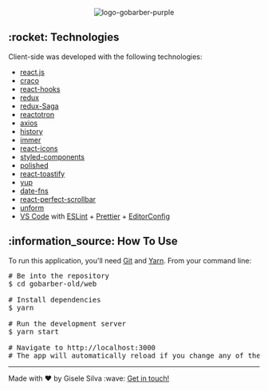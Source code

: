 <div id="readme" class="Box-body readme blob js-code-block-container">
  <article class="markdown-body entry-content p-3 p-md-6" itemprop="text">
    <p align="center"><img alt="logo-gobarber-purple" src=""></p>
    <h2>:rocket: Technologies </h2>
    <p>Client-side was developed with the following technologies:</p>
    <ul>
      <li><a href="https://reactjs.org/" rel="nofollow">react.js</a></li>
      <li><a href="https://github.com/gsoft-inc/craco" rel="nofollow">craco</a></li>
      <li><a href="https://pt-br.reactjs.org/docs/hooks-intro.html" rel="nofollow">react-hooks</a></li>
      <li><a href="https://redux.js.org/" rel="nofollow">redux</a></li>
      <li><a href="https://redux-saga.js.org/" rel="nofollow">redux-Saga</a></li>
      <li><a href="https://infinite.red/reactotron" rel="nofollow">reactotron</a></li>
      <li><a href="https://github.com/axios/axios" rel="nofollow">axios</a></li>
      <li><a href="https://github.com/ReactTraining/history" rel="nofollow">history</a></li>
      <li><a href="https://github.com/immerjs/immer" rel="nofollow">immer</a></li>
      <li><a href="https://react-icons.netlify.com/#/" rel="nofollow">react-icons</a></li>
      <li><a href="https://styled-components.com/" rel="nofollow">styled-components</a></li>
      <li><a href="https://polished.js.org/" rel="nofollow">polished</a></li>
      <li><a href="https://fkhadra.github.io/react-toastify/" rel="nofollow">react-toastify</a></li>
      <li><a href="https://github.com/jquense/yup/" rel="nofollow">yup</a></li>
      <li><a href="https://date-fns.org/" rel="nofollow">date-fns</a></li>
      <li><a href="https://github.com/OpusCapita/react-perfect-scrollbar/" rel="nofollow">react-perfect-scrollbar</a></li>
      <li><a href="https://github.com/Rocketseat/unform" rel="nofollow">unform</a></li>
      <li><a href="https://code.visualstudio.com/" rel="nofollow">VS Code</a> with <a
          href="https://eslint.org/" rel="nofollow">ESLint</a>
        + <a href="https://prettier.io/" rel="nofollow">Prettier</a> 
        + <a href="https://editorconfig.org/" rel="nofollow">EditorConfig</a></li>
    </ul>
    <h2>:information_source: How To Use </h2>
    <p>To run this application, you'll need <a href="https://git-scm.com" rel="nofollow">Git</a> and  <a href="https://legacy.yarnpkg.com" rel="nofollow">Yarn</a>. From your command line:</p>
    <div class="highlight highlight-source-shell">
      <pre><span class="pl-c"><span class="pl-c">#</span> Be into the repository</span> 
$ <span class="pl-c1">cd</span> gobarber-old/web <br/>
<span class="pl-c"><span class="pl-c">#</span> Install dependencies</span>
$ yarn <br/>
<span class="pl-c"><span class="pl-c">#</span> Run the development server</span>
$ yarn start <br/>
<span class="pl-c"><span class="pl-c">#</span> Navigate to http://localhost:3000</span>
<span class="pl-c"><span class="pl-c">#</span> The app will automatically reload if you change any of the source files.</span></pre>
</div>
    <hr>
    <p>Made with ♥ by Gisele Silva :wave: <a href="https://www.linkedin.com/in/gisabernardess/" rel="nofollow">Get in touch!</a></p>
  </article>
</div>

